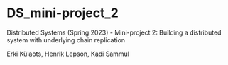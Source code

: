 # DS_mini-project_2
Distributed Systems (Spring 2023) - Mini-project 2: Building a distributed system with underlying chain replication

Erki Külaots, Henrik Lepson, Kadi Sammul

